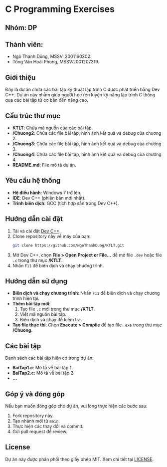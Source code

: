 # C Programming Exercises
## Nhóm: DP
## Thành viên: 
   - Ngô Thanh Dũng, MSSV: 2001160202.
   - Tống Văn Hoài Phong, MSSV:2001207319.
## Giới thiệu
Đây là dự án chứa các bài tập kỹ thuật lập trình C được phát triển bằng Dev C++. Dự án này nhằm giúp người học rèn luyện kỹ năng lập trình C thông qua các bài tập từ cơ bản đến nâng cao.

## Cấu trúc thư mục
- **KTLT**: Chứa mã nguồn của các bài tập.
- **/Chuong2**: Chứa các file bài tập, hình ảnh kết quả và debug của chương 2.
- **/Chuong3**: Chứa các file bài tập, hình ảnh kết quả và debug của chương 3.
- **/Chuong4**: Chứa các file bài tập, hình ảnh kết quả và debug của chương 4.
- **README.md**: File mô tả dự án.

## Yêu cầu hệ thống
- **Hệ điều hành**: Windows 7 trở lên.
- **IDE**: Dev C++ (phiên bản mới nhất).
- **Trình biên dịch**: GCC (tích hợp sẵn trong Dev C++).

## Hướng dẫn cài đặt
1. Tải và cài đặt [Dev C++](https://sourceforge.net/projects/orwelldevcpp/).
2. Clone repository này về máy của bạn:
    ```bash
    git clone https://github.com/NgoThanhDung/KTLT.git
    ```
3. Mở Dev C++, chọn **File > Open Project or File...** để mở file `.dev` hoặc file `.c` trong thư mục **/KTLT**.
4. Nhấn `F11` để biên dịch và chạy chương trình.

## Hướng dẫn sử dụng
- **Biên dịch và chạy chương trình**: Nhấn `F11` để biên dịch và chạy chương trình hiện tại.
- **Thêm bài tập mới**:
  1. Tạo file `.c` mới trong thư mục **/KTLT**.
  2. Viết mã nguồn bài tập.
  3. Biên dịch và chạy để kiểm tra.
- **Tạo file thực thi**: Chọn **Execute > Compile** để tạo file `.exe` trong thư mục **/Chuong**.

## Các bài tập
Danh sách các bài tập hiện có trong dự án:
- **BaiTap1.c**: Mô tả về bài tập 1.
- **BaiTap2.c**: Mô tả về bài tập 2.
- **...**

## Góp ý và đóng góp
Nếu bạn muốn đóng góp cho dự án, vui lòng thực hiện các bước sau:
1. Fork repository này.
2. Tạo nhánh mới từ `main`.
3. Thực hiện các thay đổi và commit.
4. Gửi pull request để review.

## License
Dự án này được phân phối theo giấy phép MIT. Xem chi tiết tại [LICENSE](LICENSE).
